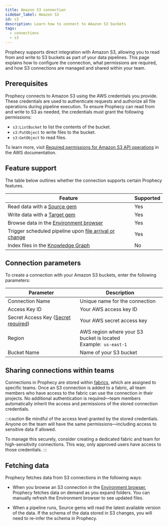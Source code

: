 ```yaml
---
title: Amazon S3 connection
sidebar_label: Amazon S3
id: s3
description: Learn how to connect to Amazon S3 buckets
tags:
  - connections
  - s3
---
```


Prophecy supports direct integration with Amazon S3, allowing you to read from and write to S3 buckets as part of your data pipelines. This page explains how to configure the connection, what permissions are required, and how S3 connections are managed and shared within your team.

## Prerequisites

Prophecy connects to Amazon S3 using the AWS credentials you provide. These credentials are used to authenticate requests and authorize all file operations during pipeline execution. To ensure Prophecy can read from and write to S3 as needed, the credentials must grant the following permissions:

- `s3:ListBucket` to list the contents of the bucket.
- `s3:PutObject` to write files to the bucket.
- `s3:GetObject` to read files.

To learn more, visit [Required permissions for Amazon S3 API operations](https://docs.aws.amazon.com/AmazonS3/latest/userguide/using-with-s3-policy-actions.html) in the AWS documentation.

## Feature support

The table below outlines whether the connection supports certain Prophecy features.

| Feature                                                                                                     | Supported |
| ----------------------------------------------------------------------------------------------------------- | --------- |
| Read data with a [Source gem](/analysts/s3-gem)                                                             | Yes       |
| Write data with a [Target gem](/analysts/s3-gem)                                                            | Yes       |
| Browse data in the [Environment browser](/analysts/project-editor#sidebar)                                  | Yes       |
| Trigger scheduled pipeline upon [file arrival or change](/analysts/triggers#file-arrival-or-change-trigger) | Yes       |
| Index files in the [Knowledge Graph](/knowledge-graph)                                                      | No        |

## Connection parameters

To create a connection with your Amazon S3 buckets, enter the following parameters:

| Parameter                                                                     | Description                                                         |
| ----------------------------------------------------------------------------- | ------------------------------------------------------------------- |
| Connection Name                                                               | Unique name for the connection                                      |
| Access Key ID                                                                 | Your AWS access key ID                                              |
| Secret Access Key ([Secret required](docs/administration/secrets/secrets.md)) | Your AWS secret access key                                          |
| Region                                                                        | AWS region where your S3 bucket is located<br/>Example:` us-east-1` |
| Bucket Name                                                                   | Name of your S3 bucket                                              |

## Sharing connections within teams

Connections in Prophecy are stored within [fabrics](docs/administration/fabrics/prophecy-fabrics/prophecy-fabrics.md), which are assigned to specific teams. Once an S3 connection is added to a fabric, all team members who have access to the fabric can use the connection in their projects. No additional authentication is required—team members automatically inherit the access and permissions of the stored connection credentials.

:::caution
Be mindful of the access level granted by the stored credentials. Anyone on the team will have the same permissions—including access to sensitive data if allowed.

To manage this securely, consider creating a dedicated fabric and team for high-sensitivity connections. This way, only approved users have access to those credentials.
:::

## Fetching data

Prophecy fetches data from S3 connections in the following ways:

- When you browse an S3 connection in the [Environment browser](/analysts/pipelines), Prophecy fetches data on demand as you expand folders. You can manually refresh the Environment browser to see updated files.

- When a pipeline runs, Source gems will read the latest available version of the data. If the schema of the data stored in S3 changes, you will need to re-infer the schema in Prophecy.
